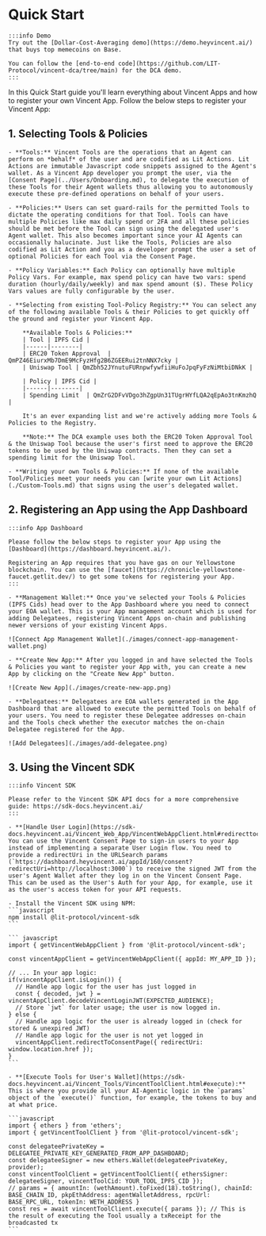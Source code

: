 # Quick Start
	:::info Demo
	Try out the [Dollar-Cost-Averaging demo](https://demo.heyvincent.ai/) that buys top memecoins on Base.

	You can follow the [end-to-end code](https://github.com/LIT-Protocol/vincent-dca/tree/main) for the DCA demo.
	:::

In this Quick Start guide you'll learn everything about Vincent Apps and how to register your own Vincent App. Follow the below steps to register your Vincent App:

## 1. Selecting Tools & Policies
	- **Tools:** Vincent Tools are the operations that an Agent can perform on *behalf* of the user and are codified as Lit Actions. Lit Actions are immutable Javascript code snippets assigned to the Agent's wallet. As a Vincent App developer you prompt the user, via the [Consent Page](../Users/Onboarding.md), to delegate the execution of these Tools for their Agent wallets thus allowing you to autonomously execute these pre-defined operations on behalf of your users.

	- **Policies:** Users can set guard-rails for the permitted Tools to dictate the operating conditions for that Tool. Tools can have multiple Policies like max daily spend or 2FA and all these policies should be met before the Tool can sign using the delegated user's Agent wallet. This also becomes important since your AI Agents can occasionally halucinate. Just like the Tools, Policies are also codified as Lit Action and you as a developer prompt the user a set of optional Policies for each Tool via the Consent Page.

	- **Policy Variables:** Each Policy can optionally have multiple Policy Vars. For example, max spend policy can have two vars: spend duration (hourly/daily/weekly) and max spend amount ($). These Policy Vars values are fully configurable by the user.

	- **Selecting from existing Tool-Policy Registry:** You can select any of the following available Tools & their Policies to get quickly off the ground and register your Vincent App.

		**Available Tools & Policies:**
		| Tool | IPFS Cid |
		|------|--------|
		| ERC20 Token Approval  | QmPZ46EiurxMb7DmE9McFyzHfg2B6ZGEERui2tnNNX7cky |
		| Uniswap Tool | QmZbh52JYnutuFURnpwfywfiiHuFoJpqFyFzNiMtbiDNkK |

		| Policy | IPFS Cid |
		|------|--------|
		| Spending Limit  | QmZrG2DFvVDgo3hZgpUn31TUgrHYfLQA2qEpAo3tnKmzhQ |

		It's an ever expanding list and we're actively adding more Tools & Policies to the Registry.

		**Note:** The DCA example uses both the ERC20 Token Approval Tool & the Uniswap Tool because the user's first need to approve the ERC20 tokens to be used by the Uniswap contracts. Then they can set a spending limit for the Uniswap Tool.

	- **Writing your own Tools & Policies:** If none of the available Tool/Policies meet your needs you can [write your own Lit Actions](./Custom-Tools.md) that signs using the user's delegated wallet.

## 2. Registering an App using the App Dashboard

	:::info App Dashboard

	Please follow the below steps to register your App using the [Dashboard](https://dashboard.heyvincent.ai/).

	Registering an App requires that you have gas on our Yellowstone blockchain. You can use the [faucet](https://chronicle-yellowstone-faucet.getlit.dev/) to get some tokens for registering your App.
	:::

	- **Management Wallet:** Once you've selected your Tools & Policies (IPFS Cids) head over to the App Dashboard where you need to connect your EOA wallet. This is your App management account which is used for adding Delegatees, registering Vincent Apps on-chain and publishing newer versions of your existing Vincent Apps.

	![Connect App Management Wallet](./images/connect-app-management-wallet.png)

	- **Create New App:** After you logged in and have selected the Tools & Policies you want to register your App with, you can create a new App by clicking on the "Create New App" button.

	![Create New App](./images/create-new-app.png)

	- **Delegatees:** Delegatees are EOA wallets generated in the App Dashboard that are allowed to execute the permitted Tools on behalf of your users. You need to register these Delegatee addresses on-chain and the Tools check whether the executor matches the on-chain Delegatee registered for the App.

	![Add Delegatees](./images/add-delegatee.png)

## 3. Using the Vincent SDK

	:::info Vincent SDK

	Please refer to the Vincent SDK API docs for a more comprehensive guide: https://sdk-docs.heyvincent.ai/
	:::

	- **[Handle User Login](https://sdk-docs.heyvincent.ai/Vincent_Web_App/VincentWebAppClient.html#redirecttoconsentpage):** You can use the Vincent Consent Page to sign-in users to your App instead of implementing a separate User Login flow. You need to provide a redirectUri in the URLSearch params (`https://dashboard.heyvincent.ai/appId/160/consent?redirectUri=http://localhost:3000`) to receive the signed JWT from the user's Agent Wallet after they log in on the Vincent Consent Page. This can be used as the User's Auth for your App, for example, use it as the user's access token for your API requests.

	- Install the Vincent SDK using NPM:
	```javascript
	npm install @lit-protocol/vincent-sdk
	```

	``` javascript
	import { getVincentWebAppClient } from '@lit-protocol/vincent-sdk';

	const vincentAppClient = getVincentWebAppClient({ appId: MY_APP_ID });
	
	// ... In your app logic:
	if(vincentAppClient.isLogin()) {
	  // Handle app logic for the user has just logged in
	  const { decoded, jwt } = vincentAppClient.decodeVincentLoginJWT(EXPECTED_AUDIENCE);
	  // Store `jwt` for later usage; the user is now logged in.
	} else {
	  // Handle app logic for the user is already logged in (check for stored & unexpired JWT)
	  // Handle app logic for the user is not yet logged in
	  vincentAppClient.redirectToConsentPage({ redirectUri: window.location.href });
	}
	```

	- **[Execute Tools for User's Wallet](https://sdk-docs.heyvincent.ai/Vincent_Tools/VincentToolClient.html#execute):** This is where you provide all your AI-Agentic logic in the `params` object of the `execute()` function, for example, the tokens to buy and at what price.

	```javascript
	import { ethers } from 'ethers';
	import { getVincentToolClient } from '@lit-protocol/vincent-sdk';

	const delegateePrivateKey = DELEGATEE_PRIVATE_KEY_GENERATED_FROM_APP_DASHBOARD;
	const delegateeSigner = new ethers.Wallet(delegateePrivateKey, provider);
	const vincentToolClient = getVincentToolClient({ ethersSigner: delegateeSigner, vincentToolCid: YOUR_TOOL_IPFS_CID });
	// params = { amountIn: (wethAmount).toFixed(18).toString(), chainId: BASE_CHAIN_ID, pkpEthAddress: agentWalletAddress, rpcUrl: BASE_RPC_URL, tokenIn: WETH_ADDRESS }
	const res = await vincentToolClient.execute({ params }); // This is the result of executing the Tool usually a txReceipt for the broadcasted tx
	```